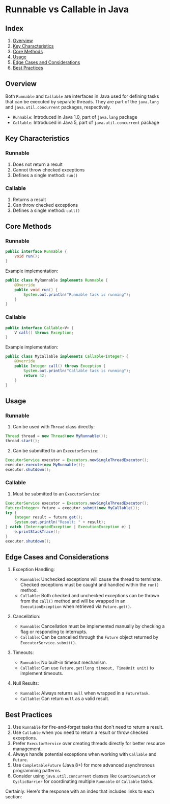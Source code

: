 # Runnable vs Callable in Java

## Index
1. [Overview](#overview)
2. [Key Characteristics](#key-characteristics)
3. [Core Methods](#core-methods)
4. [Usage](#usage)
5. [Edge Cases and Considerations](#edge-cases-and-considerations)
6. [Best Practices](#best-practices)


## Overview

Both `Runnable` and `Callable` are interfaces in Java used for defining tasks that can be executed by separate threads. They are part of the `java.lang` and `java.util.concurrent` packages, respectively.

- `Runnable`: Introduced in Java 1.0, part of `java.lang` package
- `Callable`: Introduced in Java 5, part of `java.util.concurrent` package

## Key Characteristics

### Runnable

1. Does not return a result
2. Cannot throw checked exceptions
3. Defines a single method: `run()`

### Callable

1. Returns a result
2. Can throw checked exceptions
3. Defines a single method: `call()`

## Core Methods

### Runnable

```java
public interface Runnable {
    void run();
}
```

Example implementation:

```java
public class MyRunnable implements Runnable {
    @Override
    public void run() {
        System.out.println("Runnable task is running");
    }
}
```

### Callable

```java
public interface Callable<V> {
    V call() throws Exception;
}
```

Example implementation:

```java
public class MyCallable implements Callable<Integer> {
    @Override
    public Integer call() throws Exception {
        System.out.println("Callable task is running");
        return 42;
    }
}
```

## Usage

### Runnable

1. Can be used with `Thread` class directly:

```java
Thread thread = new Thread(new MyRunnable());
thread.start();
```

2. Can be submitted to an `ExecutorService`:

```java
ExecutorService executor = Executors.newSingleThreadExecutor();
executor.execute(new MyRunnable());
executor.shutdown();
```

### Callable

1. Must be submitted to an `ExecutorService`:

```java
ExecutorService executor = Executors.newSingleThreadExecutor();
Future<Integer> future = executor.submit(new MyCallable());
try {
    Integer result = future.get();
    System.out.println("Result: " + result);
} catch (InterruptedException | ExecutionException e) {
    e.printStackTrace();
}
executor.shutdown();
```

## Edge Cases and Considerations

1. Exception Handling:
   - `Runnable`: Unchecked exceptions will cause the thread to terminate. Checked exceptions must be caught and handled within the `run()` method.
   - `Callable`: Both checked and unchecked exceptions can be thrown from the `call()` method and will be wrapped in an `ExecutionException` when retrieved via `Future.get()`.

2. Cancellation:
   - `Runnable`: Cancellation must be implemented manually by checking a flag or responding to interrupts.
   - `Callable`: Can be cancelled through the `Future` object returned by `ExecutorService.submit()`.

3. Timeouts:
   - `Runnable`: No built-in timeout mechanism.
   - `Callable`: Can use `Future.get(long timeout, TimeUnit unit)` to implement timeouts.

4. Null Results:
   - `Runnable`: Always returns `null` when wrapped in a `FutureTask`.
   - `Callable`: Can return `null` as a valid result.

## Best Practices

1. Use `Runnable` for fire-and-forget tasks that don't need to return a result.
2. Use `Callable` when you need to return a result or throw checked exceptions.
3. Prefer `ExecutorService` over creating threads directly for better resource management.
4. Always handle potential exceptions when working with `Callable` and `Future`.
5. Use `CompletableFuture` (Java 8+) for more advanced asynchronous programming patterns.
6. Consider using `java.util.concurrent` classes like `CountDownLatch` or `CyclicBarrier` for coordinating multiple `Runnable` or `Callable` tasks.



Certainly. Here's the response with an index that includes links to each section:

